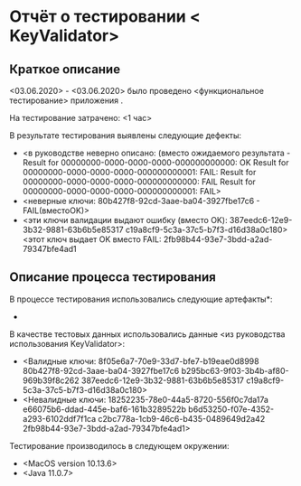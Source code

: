 # Отчёт о тестировании < KeyValidator>

## Краткое описание

<03.06.2020> - <03.06.2020> было проведено <функциональное тестирование> приложения <KeyValidator>.

На тестирование затрачено: <1 час>

В результате тестирования выявлены следующие дефекты:
* <в руководстве неверно описано: (вместо ожидаемого результата - Result for 00000000-0000-0000-0000-000000000000: OK
Result for 00000000-0000-0000-0000-000000000001: FAIL:
Result for 00000000-0000-0000-0000-000000000000: FAIL
Result for 00000000-0000-0000-0000-000000000001: FAIL>
* <неверные ключи:  80b427f8-92cd-3aae-ba04-3927fbe17c6 - FAIL(вместоOK)>
* <эти ключи валидации выдают ошибку (вместо OK): 387eedc6-12e9-3b32-9881-63b6b5e85317
c19a8cf9-5c3a-37c5-b7f3-d16d38a0c180>
<этот ключ выдает OK вместо FAIL: 2fb98b44-93e7-3bdd-a2ad-79347bfe4ad1
## Описание процесса тестирования

В процессе тестирования использовались следующие артефакты*:
* <Test case>


В качестве тестовых данных использовались данные <из руководства использования KeyValidator>:
* <Валидные ключи:
8f05e6a7-70e9-33d7-bfe7-b19eae0d8998
80b427f8-92cd-3aae-ba04-3927fbe17c6
b295bc63-9f03-3b4b-af80-969b39f8c262
387eedc6-12e9-3b32-9881-63b6b5e85317
c19a8cf9-5c3a-37c5-b7f3-d16d38a0c180>
* <Невалидные ключи:
18252235-78e0-44a5-8720-556f0c7da17a
e66075b6-ddad-445e-baf6-161b3289522b
b6d53250-f07e-4352-a293-6102ddf7f1ca
c2bc778a-1cb9-46c6-b435-0489649d2a42
2fb98b44-93e7-3bdd-a2ad-79347bfe4ad1>


Тестирование производилось в следующем окружении:
* <MacOS version 10.13.6>
* <Java 11.0.7>








